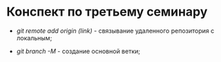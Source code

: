# Конспект по третьему семинару

* *git remote add origin (link)* - связывание удаленного репозитория с локальным;

* *git branch -M* - создание основной ветки;

